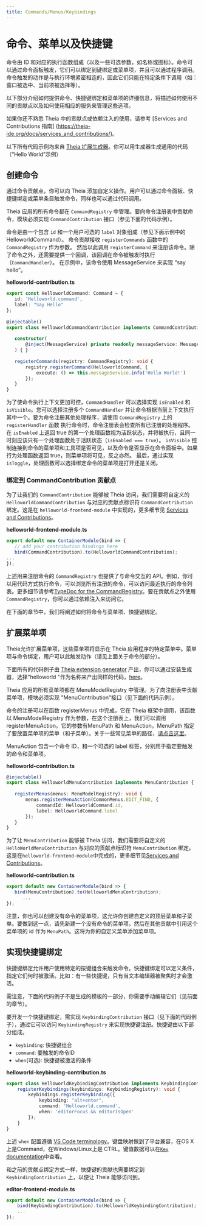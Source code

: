 ```yaml
---
title: Commands/Menus/Keybindings
---
```


# 命令、菜单以及快捷键

命令由 ID 和对应的执行函数组成（以及一些可选参数，如名称或图标）。命令可以通过命令面板触发，它们可以绑定到键绑定或菜单项，并且可以通过程序调用。命令触发的动作是与执行环境紧密相连的，因此它们只能在特定条件下调用（如：窗口被选中、当前项被选择等）。

以下部分介绍如何提供命令、快捷键绑定和菜单项的详细信息，将描述如何使用不同的贡献点以及如何使用相应的服务来管理这些选项。

如果你还不熟悉 Theia 中的贡献点或依赖注入的使用，请参考 [Services and Contributions 指南] (https://theia-ide.org/docs/services_and_contributions/)。

以下所有代码示例均来自 [Theia 扩展生成器](https://github.com/eclipse-theia/generator-theia-extension)。你可以用生成器生成通用的代码（“Hello World”示例）

## 创建命令

通过命令贡献点，你可以向 Theia 添加自定义操作。用户可以通过命令面板、快捷键绑定或菜单条目触发命令，同样也可以通过代码调用。

Theia 应用的所有命令都在 `CommandRegistry` 中管理。要向命令注册表中贡献命令，模块必须实现 `CommandContribution` 接口（参见下面的代码示例）。

命令是由一个包含 `id` 和一个用户可选的 `label` 对象组成（参见下面示例中的 HelloworldCommand）。 命令贡献接收 `registerCommands` 函数中的 `CommandRegistry` 作为参数。 然后以此调用 `registerCommand` 来注册该命令。除了命令之外，还需要提供一个回调，该回调在命令被触发时执行（`CommandHandler`）。 在示例中，该命令使用 MessageService 来实现 “say hello”。

**helloworld-contribution.ts**
```typescript
export const HelloworldCommand: Command = {
   id: 'Helloworld.command',
   label: "Say Hello"
};
 
@injectable()
export class HelloworldCommandContribution implements CommandContribution {
 
   constructor(
       @inject(MessageService) private readonly messageService: MessageService,
   ) { }
 
   registerCommands(registry: CommandRegistry): void {
       registry.registerCommand(HelloworldCommand, {
           execute: () => this.messageService.info('Hello World!')
       });
   }
}

```

为了使命令执行上下文更加可控，`CommandHandler` 可以选择实现 `isEnabled` 和 `isVisible`。您可以选择注册多个 `CommandHandler` 并让命令根据当前上下文执行其中一个。要为命令注册其他处理程序，请使用 `CommandRegistry` 上的 `registerHandler` 函数
执行命令时，命令注册表会检查所有已注册的处理程序。在 `isEnabled` 上返回 true 的第一个处理函数视为活跃状态，并将被执行，且同一时刻应该只有一个处理函数处于活跃状态（`isEnabled === true`）。 `isVisible` 控制连接到命令的菜单项和工具项是否可见，以及命令是否显示在命令面板中。如果行为处理函数返回 true，则菜单项将可见，反之亦然。
最后，通过实现 `isToggle`，处理函数可以选择绑定命令的菜单项是打开还是关闭。


### 绑定到 CommandContribution 贡献点

为了让我们的 `CommandContribution` 能够被 Theia 访问，我们需要将自定义的 `HelloworldCommandContribution` 与对应的贡献点标识符 `CommandContribution` 绑定。这是在 `helloworld-frontend-module` 中实现的，更多细节见 [Services and Contributions](https://theia-ide.org/docs/services_and_contributions/)。

**helloworld-frontend-module.ts**
```typescript
export default new ContainerModule(bind => {
   // add your contribution bindings here
   bind(CommandContribution).to(HelloworldCommandContribution);
...
});
```

上述用来注册命令的 `CommandRegistry` 也提供了与命令交互的 API。例如，你可以用代码方式执行命令，可以浏览所有注册的命令，可以访问最近执行的命令列表。更多细节请参考[TypeDoc for the CommandRegistry](https://eclipse-theia.github.io/theia/docs/next/classes/core.commandregistry-1.html)。要在贡献点之外使用 `CommandRegistry`，你可以通过依赖注入来访问它。

在下面的章节中，我们将阐述如何将命令与菜单项、快捷键绑定。

## 扩展菜单项

Theia允许扩展菜单项，这些菜单项将显示在 Theia 应用程序的特定菜单中。菜单项与命令绑定，用户可以此触发动作（请见上面关于命令的部分）。

下面所有的代码例子由 [Theia extension generator](https://github.com/eclipse-theia/generator-theia-extension) 产出，你可以通过安装生成器，选择"helloworld "作为名称来产出同样的代码，[here](https://github.com/eclipse-theia/generator-theia-extension)。

Theia 应用的所有菜单项都在 MenuModelRegistry 中管理。为了向注册表中贡献菜单项，模块必须实现 "MenuContribution"接口（见下面的代码示例）。

命令的注册可以在函数 registerMenus 中完成，它在 Theia 框架中调用，该函数以 MenuModelRegistry 作为参数，在这个注册表上，我们可以调用 registerMenuAction。它的参数有MenuPath 和 MenuAction，MenuPath 指定了要放置菜单项的菜单（和子菜单）。关于一些常见菜单的路径，[请点击这里](https://eclipse-theia.github.io/theia/docs/next/modules/core.commonmenus-1.html)。

MenuAction 包含一个命令 ID，和一个可选的 label 标签，分别用于指定要触发的命令和菜单项。

**helloworld-contribution.ts**
```typescript
@injectable()
export class HelloworldMenuContribution implements MenuContribution {
 
   registerMenus(menus: MenuModelRegistry): void {
       menus.registerMenuAction(CommonMenus.EDIT_FIND, {
           commandId: HelloworldCommand.id,
           label: HelloworldCommand.label
       });
   }
}
```

为了让 `MenuContribution` 能够被 Theia 访问，我们需要将自定义的 `HelloWorldMenuContribution` 与对应的贡献点标识符 `MenuContribution` 绑定。这是在`helloworld-frontend-module`中完成的，更多细节见[Services and Contributions](https://theia-ide.org/docs/services_and_contributions/)。

**helloworld-contribution.ts**
```typescript
export default new ContainerModule(bind => {
   bind(MenuContribution).to(HelloworldMenuContribution);
      ...
});

```

注意，你也可以创建没有命令的菜单项，这允许你创建自定义的顶层菜单和子菜单。要做到这一点，请先新建一个没有命令的菜单项，然后在其他贡献中引用这个菜单项的 id 作为 `MenuPath`。这将为你的自定义菜单添加菜单项。

## 实现快捷键绑定

快捷键绑定允许用户使用特定的按键组合来触发命令。快捷键绑定可以定义条件，指定它们何时被激活。比如：有一些快捷键，只有当文本编辑器被聚焦时才会激活。

需注意，下面的代码例子不是生成的模板的一部分，你需要手动编辑它们（见前面的章节）。

要开发一个快捷键绑定，需实现 `KeybindingContribution` 接口（见下面的代码例子），通过它可以访问 `KeybindingRegistry` 来实现快捷键注册。快捷键由以下部分组成。

* `keybinding`: 快捷键组合
* `command`: 要触发的命令ID
* `when`(可选): 快捷键被激活的条件

**helloworld-keybinding-contribution.ts**
```typescript
export class HelloworldKeybindingContribution implements KeybindingContribution {
    registerKeybindings(keybindings: KeybindingRegistry): void {
        keybindings.registerKeybinding({
            keybinding: "alt+enter",
            command: 'Helloworld.command',
            when: 'editorFocus && editorIsOpen'
        });
    }
}
```

上述 `when` 配置遵循 [VS Code terminology](https://code.visualstudio.com/docs/getstarted/keybindings#_when-clause-contexts)。键盘映射做到了平台兼容，在OS X上是Command，在Windows/Linux上是 CTRL。键值数据可以在[`Key` documentation](https://eclipse-theia.github.io/theia/docs/next/modules/core.key-2.html)中查看。

和之前的贡献点绑定方式一样，快捷键的贡献也需要绑定到 `KeybindingContribution` 上，以便让 Theia 能够访问到。

**editor-frontend-module.ts**
```typescript
export default new ContainerModule(bind => {
    bind(KeybindingContribution).to(HelloworldKeybindingContribution);
    ...
});

```
